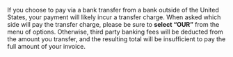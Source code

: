 If you choose to pay via a bank transfer from a bank outside of the United
States, your payment will likely incur a transfer charge. When asked which side
will pay the transfer charge, please be sure to **select “OUR”** from the menu
of options. Otherwise, third party banking fees will be deducted from the amount
you transfer, and the resulting total will be insufficient to pay the full
amount of your invoice.
